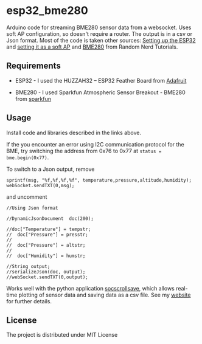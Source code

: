 # esp32_bme280

Arduino code for streaming BME280 sensor data from a websocket. Uses soft AP configuration, so doesn't require a router. The output is in a csv or Json format. 
Most of the code is taken other sources:
[Setting up the ESP32](https://randomnerdtutorials.com/installing-the-esp32-board-in-arduino-ide-windows-instructions/) and [setting it as a soft AP](https://randomnerdtutorials.com/esp32-access-point-ap-web-server/) and [BME280](https://randomnerdtutorials.com/bme280-sensor-arduino-pressure-temperature-humidity/) from Random Nerd Tutorials.


## Requirements
- ESP32 -  I used the HUZZAH32 – ESP32 Feather Board from [Adafruit](https://www.adafruit.com/product/3405)

- BME280 - I used Sparkfun Atmospheric Sensor Breakout - BME280 from [sparkfun](https://www.sparkfun.com/products/13676)



## Usage
Install code and libraries described in the links above.

If the you encounter an error using I2C communication protocol for the BME, try switching the address from  0x76 to  0x77 at `status = bme.begin(0x77)`.

To switch to a Json output, remove
```char msg[200];
sprintf(msg, "%f,%f,%f,%f", temperature,pressure,altitude,humidity);
webSocket.sendTXT(0,msg);
```
and uncomment
```
//Using Json format

//DynamicJsonDocument  doc(200);

//doc["Temperature"] = tempstr;
//  doc["Pressure"] = presstr;
//
//  doc["Pressure"] = altstr;
//
//  doc["Humidity"] = humstr;

//String output;
//serializeJson(doc, output);
//webSocket.sendTXT(0,output);
```

Works well with the python application [socscrollsave](https://github.com/damianjwilliams/socscrollsave), which allows real-time plotting of sensor data and saving data as a csv file.
See my [website](www.ephys.org/ESP32) for further details.

## License
The project is distributed under MIT License
